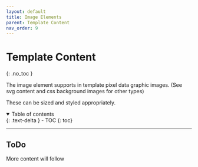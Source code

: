 ```yaml
---
layout: default
title: Image Elements
parent: Template Content
nav_order: 9
---
```


# Template Content
{: .no_toc }

The image element supports in template pixel data graphic images. (See svg content and css background images for other types)

These can be sized and styled appropriately.

<details open markdown="block">
  <summary>
    Table of contents
  </summary>
  {: .text-delta }
- TOC
{: toc}
</details>

---

## ToDo

More content will follow
